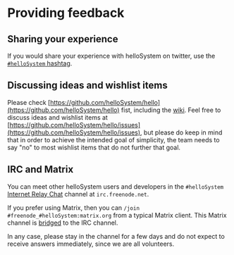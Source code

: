 # Providing feedback

## Sharing your experience

If you would share your experience with helloSystem on twitter, use the [`#helloSystem` hashtag](https://twitter.com/hashtag/helloSystem).

## Discussing ideas and wishlist items

Please check [https://github.com/helloSystem/hello](https://github.com/helloSystem/hello) fist, including the [wiki](https://github.com/helloSystem/hello/wiki). Feel free to discuss ideas and wishlist items at [https://github.com/helloSystem/hello/issues](https://github.com/helloSystem/hello/issues), but please do keep in mind that in order to achieve the intended goal of simplicity, the team needs to say "no" to most wishlist items that do not further that goal.

## IRC and Matrix

You can meet other helloSystem users and developers in the `#helloSystem` [Internet Relay Chat](https://en.wikipedia.org/wiki/Internet_Relay_Chat) channel at `irc.freenode.net`. 

If you prefer using Matrix, then you can `/join #freenode_#helloSystem:matrix.org` from a typical Matrix client. This Matrix channel is [bridged](https://matrix.org/blog/2015/06/22/the-matrix-org-irc-bridge-now-bridges-all-of-freenode) to the IRC channel.

In any case, please stay in the channel for a few days and do not expect to receive answers immediately, since we are all volunteers.
